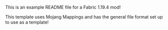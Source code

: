 This is an example README file for a Fabric 1.19.4 mod! 

This template uses Mojang Mappings and has the general file format set up to use as a template!
